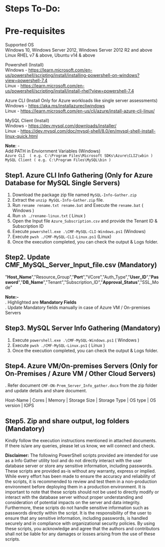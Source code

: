 # Steps To-Do:

# Pre-requisites
Supported OS<br />
Windows 10, Windows Server 2012, Windows Server 2012 R2 and above
Linux RHEL v7 & above, Ubuntu v14 & above

Powershell (Install)<br /> 
Windows - https://learn.microsoft.com/en-us/powershell/scripting/install/installing-powershell-on-windows?view=powershell-7.4<br /> 
Linux   - https://learn.microsoft.com/en-us/powershell/scripting/install/install-rhel?view=powershell-7.4<br /> 

Azure CLI (Install Only for Azure workloads like single server assessments)<br /> 
Windows - https://aka.ms/installazurecliwindows <br />
Linux   - https://learn.microsoft.com/en-us/cli/azure/install-azure-cli-linux/<br /> 

MySQL Client (Install)<br />
Windows - https://dev.mysql.com/downloads/installer/<br />
Linux   - https://dev.mysql.com/doc/mysql-shell/8.0/en/mysql-shell-install-linux-quick.html<br />

 **Note**: - <br />
Add PATH in Enviornment Variables (Windows)<br />
`Azure CLI  ( e.g. C:\Program Files\Microsoft SDKs\Azure\CLI2\wbin )`<br />
`MySQL Client ( e.g. C:\Program Files\MySQL\bin )`<br />

## Step1. Azure CLI Info Gathering (Only for Azure Database for MySQL Single Servers)
1.	Download the package zip file named `MySQL-Info-Gather.zip`
2.	Extract the `unzip MySQL-Info-Gather.zip` file.
3.	Run `rename rename.txt rename.bat` and Execute the `rename.bat` ( Windows ) 
4.  Run `sh ./rename-linux.txt` ( Linux )
5.	Open the Input file `Azure_Subscription.csv` and provide the Tenant ID & Subscription ID 
6.	Execute `powershell.exe .\CMF-MySQL-CLI-Windows.ps1` (Windows)
7.  Execute `pwsh ./CMF-MySQL-CLI-Linux.ps1` (Linux)
8.	Once the execution completed, you can check the output & Logs folder.

## Step2. Update CMF_MySQL_Server_Input_file.csv (Mandatory)
"**Host_Name**","Resource_Group","**Port**","VCore","Auth_Type","**User_ID**","**Password**","**DB_Name**","Tenant","Subscription_ID","**Approval_Status**","SSL_Mode"

**Note:-**<br />
. Highlighted are **Mandatory Fields**<br />
. Update Mandatory fields manually in case of Azure VM / On-premises Servers <br />

## Step3. MySQL Server Info Gathering (Mandatory)
1.	Execute `powershell.exe .\CMF-MySQL-Windows.ps1` ( Windows )
2.  Execute `pwsh ./CMF-MySQL-Linux.ps1` ( Linux )
3.	Once the execution completed, you can check the output & Logs folder.

## Step4. Azure VM/On-premises Servers  (Only for On-Premises / Azure VM / Other Cloud Servers)
. Refer document `CMF-ON-Prem_Server_Info_gather.docx` from the zip folder and update details and share document.<br />

Host-Name  | Cores | Memory | Storage Size | Storage Type | OS type | OS version | IOPS 

## Step5. Zip and share output, log folders (Mandatory) 
Kindly follow the execution instructions mentioned in attached documents. 
If there is/are any queries, please let us know, we will connect and check.


**Disclaimer:**
The following PowerShell scripts provided are intended for use as a Info Gather utility tool and do not directly interact with the user database server or store any sensitive information, including passwords. These scripts are provided as-is without any warranty, express or implied.
While every effort has been made to ensure the accuracy and reliability of the scripts, it is recommended to review and test them in a non-production environment before deploying them in a production environment.
It is important to note that these scripts should not be used to directly modify or interact with the database server without proper understanding and consideration of potential impacts on the server and data integrity.
Furthermore, these scripts do not handle sensitive information such as passwords directly within the script. It is the responsibility of the user to ensure that any sensitive information, including passwords, is handled securely and in compliance with organizational security policies.
By using these scripts, you acknowledge and agree that the authors and contributors shall not be liable for any damages or losses arising from the use of these scripts.
